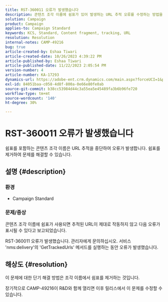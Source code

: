 ```yaml
---
title: RST-360011 오류가 발생했습니다
description: 콘텐츠 조각 이름에 쉼표가 있어 발생하는 URL 추적 오류를 수정하는 방법을 알아봅니다.
solution: Campaign
product: Campaign
applies-to: Campaign Standard
keywords: KCS, Standard, Content fragment, tracking, URL
resolution: Resolution
internal-notes: CAMP-49216
bug: true
article-created-by: Eshaa Tiwari
article-created-date: 10/26/2023 4:39:22 PM
article-published-by: Eshaa Tiwari
article-published-date: 11/22/2023 2:05:54 PM
version-number: 4
article-number: KA-17293
dynamics-url: https://adobe-ent.crm.dynamics.com/main.aspx?forceUCI=1&pagetype=entityrecord&etn=knowledgearticle&id=7ff3d131-1e74-ee11-9ae7-6045bd0063aa
exl-id: 84051baa-c058-4d8f-800a-0e66e80fe0ab
source-git-commit: b38cc53984d44c3a55ea5e45489fa3b6b96fe720
workflow-type: tm+mt
source-wordcount: '140'
ht-degree: 30%

---
```


# RST-360011 오류가 발생했습니다


쉼표를 포함하는 콘텐츠 조각 이름은 URL 추적을 중단하여 오류가 발생합니다. 쉼표를 제거하여 문제를 해결할 수 있습니다.

## 설명 {#description}


### <b>환경</b>

- Campaign Standard




### <b>문제/증상</b>

콘텐츠 조각 이름에 쉼표가 사용되면 추적된 URL이 제대로 작동하지 않고 다음 오류가 표시될 수 있다고 보고되었습니다.

RST-360011 오류가 발생했습니다. 관리자에게 문의하십시오.
서비스 &#39;nms:delivery&#39;의 &#39;GetTrackedUrls&#39; 메서드를 실행하는 동안 오류가 발생했습니다.






## 해상도 {#resolution}


이 문제에 대한 단기 해결 방법은 조각 이름에서 쉼표를 제거하는 것입니다.

장기적으로 CAMP-49216이 R&amp;D와 함께 열리면 이후 릴리스에서 이 문제를 수정할 수 있습니다.
